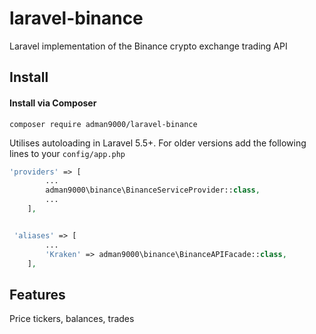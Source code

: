 # laravel-binance
Laravel implementation of the Binance crypto exchange trading API

## Install

#### Install via Composer

```
composer require adman9000/laravel-binance
```

Utilises autoloading in Laravel 5.5+. For older versions add the following lines to your `config/app.php`

```php
'providers' => [
        ...
        adman9000\binance\BinanceServiceProvider::class,
        ...
    ],


 'aliases' => [
        ...
        'Kraken' => adman9000\binance\BinanceAPIFacade::class,
    ],
```

## Features

Price tickers, balances, trades
